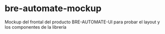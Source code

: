 # bre-automate-mockup
Mockup del frontal del producto BRE-AUTOMATE-UI para probar el layout y los componentes de la librería
